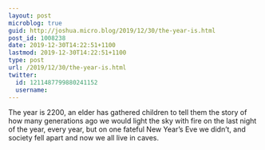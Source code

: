 ```yaml
---
layout: post
microblog: true
guid: http://joshua.micro.blog/2019/12/30/the-year-is.html
post_id: 1008238
date: 2019-12-30T14:22:51+1100
lastmod: 2019-12-30T14:22:51+1100
type: post
url: /2019/12/30/the-year-is.html
twitter:
  id: 1211487799880241152
  username: 
---
```

‪The year is 2200, an elder has gathered children to tell them the story of how many generations ago we would light the sky with fire on the last night of the year, every year, but on one fateful New Year’s Eve we didn’t, and society fell apart and now we all live in caves.‬
